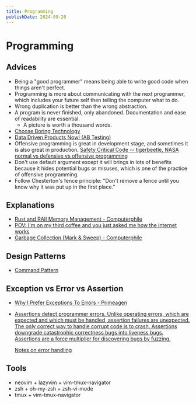 ```yaml
---
title: Programming
publishDate: 2024-09-20
---
```


# Programming

## Advices

- Being a "good programmer" means being able to write good code when things aren't perfect.
- Programming is more about communicating with the next programmer, which includes your future self then telling the computer what to do.
- Wrong duplication is better than the wrong abstraction.
- A program is never finished, only abandoned. Documentation and ease of readability are essential.
  - A picture is worth a thousand words.
- [Choose Boring Technology](https://boringtechnology.club/)
- [Data Driven Products Now! (AB Testing)](https://datadriven.club/)
- Offensive programming is great in development stage, and sometimes it is also great in production. [Safety Critical Code -- tigerbeetle, NASA](https://github.com/tigerbeetle/tigerbeetle/blob/main/docs/TIGER-STYLE.md) [normal vs defensive vs offensive programming](https://programmingduck.com/articles/defensive-programming)
- Don't use default argument except it will brings in lots of benefits because it hides potential bugs or misuses, which is one of the practice of offensive programming.
- Follow Chesterton's fence principle: "Don't remove a fence until you know why it was put up in the first place."

## Explanations

- [Rust and RAII Memory Management - Computerphile](https://www.youtube.com/watch?v=pTMvh6VzDls)
- [POV: I'm on my third coffee and you just asked me how the internet works](https://www.youtube.com/watch?v=jjKFXlFNR4E)
- [Garbage Collection (Mark & Sweep) - Computerphile](https://www.youtube.com/watch?v=c32zXYAK7CI)

## Design Patterns

- [Command Pattern](https://refactoring.guru/design-patterns/command)

## Exception vs Error vs Assertion

- [Why I Prefer Exceptions To Errors - Primeagen](https://www.youtube.com/watch?v=sS6u5UU3t3c)
- [Assertions detect programmer errors. Unlike operating errors, which are expected and which must be handled, assertion failures are unexpected. The only correct way to handle corrupt code is to crash. Assertions downgrade catastrophic correctness bugs into liveness bugs. Assertions are a force multiplier for discovering bugs by fuzzing.](https://github.com/tigerbeetle/tigerbeetle/blob/main/docs/TIGER-STYLE.md#safety)

  [Notes on error handling](error-handling.md)

## Tools

- neovim + lazyvim + vim-tmux-navigator
- zsh + oh-my-zsh + zsh-vi-mode
- tmux + vim-tmux-navigator
